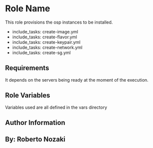 Role Name
=========

This role provisions the osp instances to be installed.
- include_tasks: create-image.yml
- include_tasks: create-flavor.yml
- include_tasks: create-keypair.yml
- include_tasks: create-network.yml
- include_tasks: create-sg.yml

Requirements
------------

It depends on the servers being ready at the moment of the execution.

Role Variables
--------------

Variables used are all defined in the vars directory

Author Information
------------------

By: Roberto Nozaki
---
